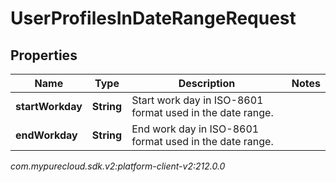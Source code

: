 # UserProfilesInDateRangeRequest


## Properties

| Name | Type | Description | Notes |
| ------------ | ------------- | ------------- | ------------- |
| **startWorkday** | **String** | Start work day in ISO-8601 format used in the date range. |  |
| **endWorkday** | **String** | End work day in ISO-8601 format used in the date range. |  |




_com.mypurecloud.sdk.v2:platform-client-v2:212.0.0_
